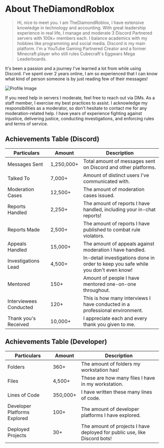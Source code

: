 # About TheDiamondRoblox

> Hi, nice to meet you. I am TheDiamondRoblox, I have extensive knowledge in technology and accounting. With great leadership experience in real life, I manage and moderate 3 Discord Partnered servers with 100k+ members each. I balance academics with my hobbies like programming and social media. Discord is my main platform. I'm a YouTube Gaming Partnered Creator and a former Minecraft player who still rules Cubecraft's Eggwars Mega Leaderboards.

It's been a passion and a journey I've learned a lot from while using Discord. I've spent over 2 years online, I am so experienced that I can know what kind of person someone is by just reading few of their messages!

![Profile Image](https://gyazo.com/e2e980218145d7018fbe7022b83465d3.png)

If you need help in servers I moderate, feel free to reach out via DMs. As a staff member, I exercise my best practices to assist. I acknowledge my responsibilities as a moderator, so don't hesitate to contact me for any moderation-related help. I have years of experience fighting against injustice, delivering justice, conducting investigations, and enforcing rules and terms of service.

## Achievements Table (Discord)

| Particulars             | Amount    | Description                                               |
| ----------------------- | --------- | --------------------------------------------------------- |
| Messages Sent           | 1,250,000+ | Total amount of messages sent on Discord and other platforms.|
| Talked To               | 7,000+    | Amount of distinct users I've communicated with.           |
| Moderation Cases        | 12,500+    | The amount of moderation cases issued.                     |
| Reports Handled         | 2,250+    | The amount of reports I have handled, including your in-chat reports!|
| Reports Made            | 2,500+    | The amount of reports I have published to combat rule violators.|
| Appeals Handled         | 15,000+    | The amount of appeals against moderation I have handled.   |
| Investigations Lead     | 4,500+    | In-detail investigations done in order to keep you safe while you don't even know!|
| Mentored            | 150+    | Amount of people I have mentored one-on-one throughout.|
| Interviewees Conducted | 120+      | This is how many interviews I have conducted in a professional environment.|
| Thank you's Received    | 10,000+   | I appreciate each and every thank you given to me.|

## Achievements Table (Developer)

| Particulars                  | Amount    | Description                                                        |
| ---------------------------- | --------- | ------------------------------------------------------------------ |
| Folders                      | 360+      | The amount of folders my workstation has!                           |
| Files                        | 4,500+    | These are how many files I have in my workstation.                  |
| Lines of Code                | 350,000+  | I have written these many lines of code.                           |
| Developer Platforms Explored | 100+       | The amount of developer platforms I have explored.                 |
| Deployed Projects            | 30+       | The amount of projects I have deployed for public use, like Discord bots!|

